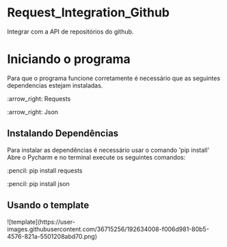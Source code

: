 # Request_Integration_Github
Integrar com a API de repositórios do github.
<h1> Iniciando o programa </h1>
<p> Para que o programa funcione corretamente é necessário que as seguintes dependencias estejam instaladas. </p>
<p>:arrow_right: Requests</p>
<p>:arrow_right: Json</p>
<h2> Instalando Dependências</h2>
<p>Para instalar as dependências é necessário usar o comando 'pip install' </br> Abre o Pycharm e no terminal execute os seguintes comandos:</p>
<p>:pencil: pip install requests</p>
<p>:pencil: pip install json</p>

<h2>Usando o template</h2>
<img>![template](https://user-images.githubusercontent.com/36715256/192634008-f006d981-80b5-4576-821a-5501208abd70.png)</img>
